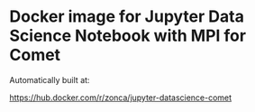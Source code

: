 Docker image for Jupyter Data Science Notebook with MPI for Comet
======

Automatically built at:

<https://hub.docker.com/r/zonca/jupyter-datascience-comet>
